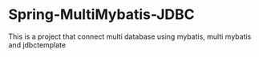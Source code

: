 # Spring-MultiMybatis-JDBC
This is a project that connect multi database using mybatis, multi mybatis and jdbctemplate